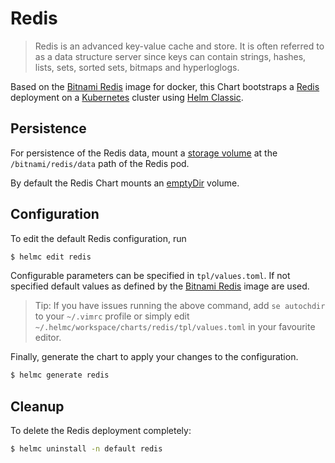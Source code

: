 # Redis

> Redis is an advanced key-value cache and store. It is often referred to as a data structure server since keys can contain strings, hashes, lists, sets, sorted sets, bitmaps and hyperloglogs.

Based on the [Bitnami Redis](https://github.com/bitnami/bitnami-docker-redis) image for docker, this Chart bootstraps a [Redis](https://redis.com/) deployment on a [Kubernetes](http://kubernetes.io) cluster using [Helm Classic](https://helm.sh).

## Persistence

For persistence of the Redis data, mount a [storage volume](http://kubernetes.io/docs/user-guide/volumes/) at the `/bitnami/redis/data` path of the Redis pod.

By default the Redis Chart mounts an [emptyDir](http://kubernetes.io/docs/user-guide/volumes/#emptydir) volume.

## Configuration

To edit the default Redis configuration, run

```bash
$ helmc edit redis
```

Configurable parameters can be specified in `tpl/values.toml`. If not specified default values as defined by the [Bitnami Redis](https://github.com/bitnami/bitnami-docker-redis) image are used.

> Tip: If you have issues running the above command, add `se autochdir` to your `~/.vimrc` profile or simply edit `~/.helmc/workspace/charts/redis/tpl/values.toml` in your favourite editor.

Finally, generate the chart to apply your changes to the configuration.

```bash
$ helmc generate redis
```

## Cleanup

To delete the Redis deployment completely:

```bash
$ helmc uninstall -n default redis
```
